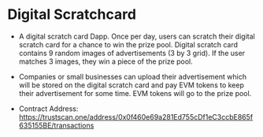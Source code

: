 # Digital Scratchcard

- A digital scratch card Dapp. Once per day, users can scratch their digital scratch card for a chance to win the prize pool. Digital scratch card contains 9 random images of advertisements (3 by 3 grid). If the user matches 3 images, they win a piece of the prize pool.

- Companies or small businesses can upload their advertisement which will be stored on the digital scratch card and pay EVM tokens to keep their advertisement for some time. EVM tokens will go to the prize pool.

- Contract Address: https://trustscan.one/address/0x0f460e69a281Ed755cDf1eC3ccbE865f635155BE/transactions